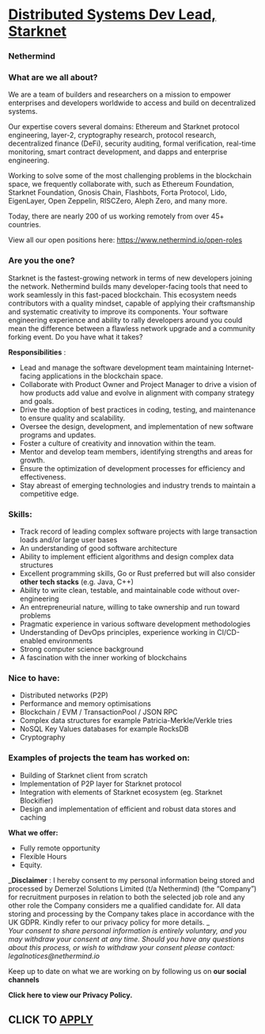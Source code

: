 # [Distributed Systems Dev Lead, Starknet](https://www.remotewlb.com/apply/distributed-systems-dev-lead-starknet)  
### Nethermind  
####  

### What are we all about?

We are a team of builders and researchers on a mission to empower enterprises and developers worldwide to access and build on decentralized systems.

Our expertise covers several domains: Ethereum and Starknet protocol engineering, layer-2, cryptography research, protocol research, decentralized finance (DeFi), security auditing, formal verification, real-time monitoring, smart contract development, and dapps and enterprise engineering.

Working to solve some of the most challenging problems in the blockchain space, we frequently collaborate with, such as Ethereum Foundation, Starknet Foundation, Gnosis Chain, Flashbots, Forta Protocol, Lido, EigenLayer, Open Zeppelin, RISCZero, Aleph Zero, and many more.

Today, there are nearly 200 of us working remotely from over 45+ countries.

View all our open positions here: https://www.nethermind.io/open-roles

### Are you the one?

Starknet is the fastest-growing network in terms of new developers joining the network. Nethermind builds many developer-facing tools that need to work seamlessly in this fast-paced blockchain. This ecosystem needs contributors with a quality mindset, capable of applying their craftsmanship and systematic creativity to improve its components. Your software engineering experience and ability to rally developers around you could mean the difference between a flawless network upgrade and a community forking event. Do you have what it takes?

 **Responsibilities** :

  * Lead and manage the software development team maintaining Internet-facing applications in the blockchain space.
  * Collaborate with Product Owner and Project Manager to drive a vision of how products add value and evolve in alignment with company strategy and goals.
  * Drive the adoption of best practices in coding, testing, and maintenance to ensure quality and scalability.
  * Oversee the design, development, and implementation of new software programs and updates.
  * Foster a culture of creativity and innovation within the team.
  * Mentor and develop team members, identifying strengths and areas for growth.
  * Ensure the optimization of development processes for efficiency and effectiveness.
  * Stay abreast of emerging technologies and industry trends to maintain a competitive edge.

### Skills:

  * Track record of leading complex software projects with large transaction loads and/or large user bases
  * An understanding of good software architecture
  * Ability to implement efficient algorithms and design complex data structures
  * Excellent programming skills, Go or Rust preferred but will also consider **other tech stacks** (e.g. Java, C++)
  * Ability to write clean, testable, and maintainable code without over-engineering
  * An entrepreneurial nature, willing to take ownership and run toward problems
  * Pragmatic experience in various software development methodologies
  * Understanding of DevOps principles, experience working in CI/CD-enabled environments
  * Strong computer science background
  * A fascination with the inner working of blockchains

### Nice to have:

  * Distributed networks (P2P)
  * Performance and memory optimisations
  * Blockchain / EVM / TransactionPool / JSON RPC
  * Complex data structures for example Patricia-Merkle/Verkle tries
  * NoSQL Key Values databases for example RocksDB
  * Cryptography

### Examples of projects the team has worked on:

  * Building of Starknet client from scratch
  * Implementation of P2P layer for Starknet protocol
  * Integration with elements of Starknet ecosystem (eg. Starknet Blockifier)
  * Design and implementation of efficient and robust data stores and caching

**What we offer:**

  * Fully remote opportunity
  * Flexible Hours
  * Equity.

_**Disclaimer** : I hereby consent to my personal information being stored and processed by Demerzel Solutions Limited (t/a Nethermind) (the “Company”) for recruitment purposes in relation to both the selected job role and any other role the Company considers me a qualified candidate for. All data storing and processing by the Company takes place in accordance with the UK GDPR. Kindly refer to our privacy policy for more details. _  
_Your consent to share personal information is entirely voluntary, and you may withdraw your consent at any time. Should you have any questions about this process, or wish to withdraw your consent please contact: legalnotices@nethermind.io_  
  
Keep up to date on what we are working on by following us on **our social channels**

**Click here to view our Privacy Policy.**

  
## CLICK TO [APPLY](https://www.remotewlb.com/apply/distributed-systems-dev-lead-starknet)

